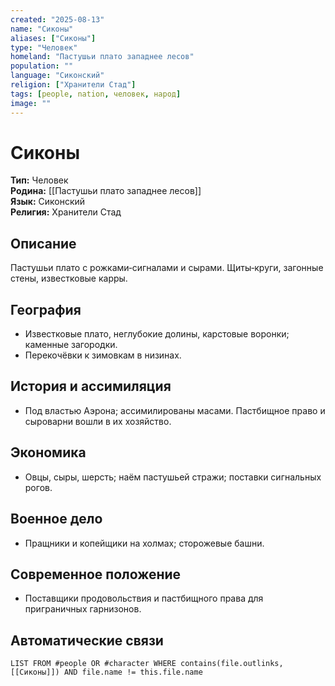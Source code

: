 ```yaml
---
created: "2025-08-13"
name: "Сиконы"
aliases: ["Сиконы"]
type: "Человек"
homeland: "Пастушьи плато западнее лесов"
population: ""
language: "Сиконский"
religion: ["Хранители Стад"]
tags: [people, nation, человек, народ]
image: ""
---
```

# Сиконы

**Тип:** Человек  
**Родина:** [[Пастушьи плато западнее лесов]]  
**Язык:** Сиконский  
**Религия:** Хранители Стад  

## Описание
Пастушьи плато с рожками‑сигналами и сырами. Щиты‑круги, загонные стены, известковые карры.

## География
- Известковые плато, неглубокие долины, карстовые воронки; каменные загородки.  
- Перекочёвки к зимовкам в низинах.

## История и ассимиляция
- Под властью Аэрона; ассимилированы масами. Пастбищное право и сыроварни вошли в их хозяйство.

## Экономика
- Овцы, сыры, шерсть; наём пастушьей стражи; поставки сигнальных рогов.

## Военное дело
- Пращники и копейщики на холмах; сторожевые башни.

## Современное положение
- Поставщики продовольствия и пастбищного права для приграничных гарнизонов.

## Автоматические связи
```dataview
LIST FROM #people OR #character WHERE contains(file.outlinks, [[Сиконы]]) AND file.name != this.file.name
```

